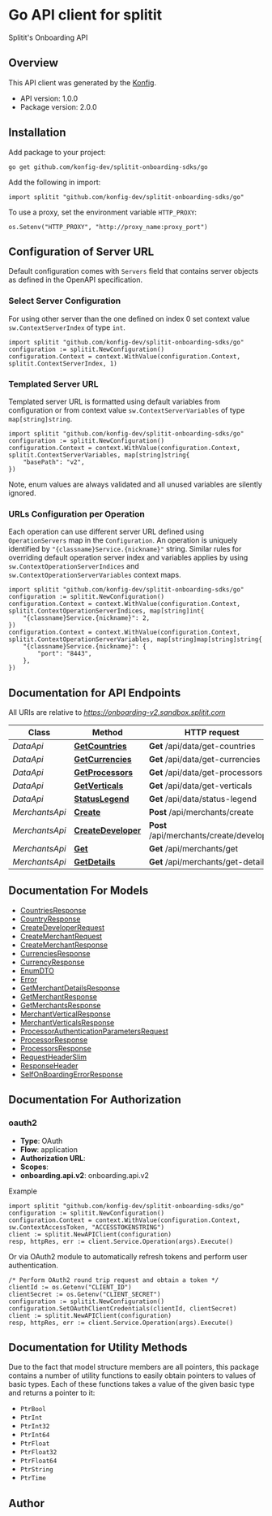# Go API client for splitit

Splitit's Onboarding API

## Overview
This API client was generated by the [Konfig](https://konfigthis.com).

- API version: 1.0.0
- Package version: 2.0.0

## Installation

Add package to your project:

```shell
go get github.com/konfig-dev/splitit-onboarding-sdks/go
```

Add the following in import:

```golang
import splitit "github.com/konfig-dev/splitit-onboarding-sdks/go"
```

To use a proxy, set the environment variable `HTTP_PROXY`:

```golang
os.Setenv("HTTP_PROXY", "http://proxy_name:proxy_port")
```

## Configuration of Server URL

Default configuration comes with `Servers` field that contains server objects as defined in the OpenAPI specification.

### Select Server Configuration

For using other server than the one defined on index 0 set context value `sw.ContextServerIndex` of type `int`.

```golang
import splitit "github.com/konfig-dev/splitit-onboarding-sdks/go"
configuration := splitit.NewConfiguration()
configuration.Context = context.WithValue(configuration.Context, splitit.ContextServerIndex, 1)
```

### Templated Server URL

Templated server URL is formatted using default variables from configuration or from context value `sw.ContextServerVariables` of type `map[string]string`.

```golang
import splitit "github.com/konfig-dev/splitit-onboarding-sdks/go"
configuration := splitit.NewConfiguration()
configuration.Context = context.WithValue(configuration.Context, splitit.ContextServerVariables, map[string]string{
	"basePath": "v2",
})
```

Note, enum values are always validated and all unused variables are silently ignored.

### URLs Configuration per Operation

Each operation can use different server URL defined using `OperationServers` map in the `Configuration`.
An operation is uniquely identified by `"{classname}Service.{nickname}"` string.
Similar rules for overriding default operation server index and variables applies by using `sw.ContextOperationServerIndices` and `sw.ContextOperationServerVariables` context maps.

```golang
import splitit "github.com/konfig-dev/splitit-onboarding-sdks/go"
configuration := splitit.NewConfiguration()
configuration.Context = context.WithValue(configuration.Context, splitit.ContextOperationServerIndices, map[string]int{
	"{classname}Service.{nickname}": 2,
})
configuration.Context = context.WithValue(configuration.Context, splitit.ContextOperationServerVariables, map[string]map[string]string{
	"{classname}Service.{nickname}": {
		"port": "8443",
	},
})
```

## Documentation for API Endpoints

All URIs are relative to *https://onboarding-v2.sandbox.splitit.com*

Class | Method | HTTP request | Description
------------ | ------------- | ------------- | -------------
*DataApi* | [**GetCountries**](docs/DataApi.md#getcountries) | **Get** /api/data/get-countries | 
*DataApi* | [**GetCurrencies**](docs/DataApi.md#getcurrencies) | **Get** /api/data/get-currencies | 
*DataApi* | [**GetProcessors**](docs/DataApi.md#getprocessors) | **Get** /api/data/get-processors | 
*DataApi* | [**GetVerticals**](docs/DataApi.md#getverticals) | **Get** /api/data/get-verticals | 
*DataApi* | [**StatusLegend**](docs/DataApi.md#statuslegend) | **Get** /api/data/status-legend | 
*MerchantsApi* | [**Create**](docs/MerchantsApi.md#create) | **Post** /api/merchants/create | 
*MerchantsApi* | [**CreateDeveloper**](docs/MerchantsApi.md#createdeveloper) | **Post** /api/merchants/create/developer | 
*MerchantsApi* | [**Get**](docs/MerchantsApi.md#get) | **Get** /api/merchants/get | 
*MerchantsApi* | [**GetDetails**](docs/MerchantsApi.md#getdetails) | **Get** /api/merchants/get-details | 


## Documentation For Models

 - [CountriesResponse](docs/CountriesResponse.md)
 - [CountryResponse](docs/CountryResponse.md)
 - [CreateDeveloperRequest](docs/CreateDeveloperRequest.md)
 - [CreateMerchantRequest](docs/CreateMerchantRequest.md)
 - [CreateMerchantResponse](docs/CreateMerchantResponse.md)
 - [CurrenciesResponse](docs/CurrenciesResponse.md)
 - [CurrencyResponse](docs/CurrencyResponse.md)
 - [EnumDTO](docs/EnumDTO.md)
 - [Error](docs/Error.md)
 - [GetMerchantDetailsResponse](docs/GetMerchantDetailsResponse.md)
 - [GetMerchantResponse](docs/GetMerchantResponse.md)
 - [GetMerchantsResponse](docs/GetMerchantsResponse.md)
 - [MerchantVerticalResponse](docs/MerchantVerticalResponse.md)
 - [MerchantVerticalsResponse](docs/MerchantVerticalsResponse.md)
 - [ProcessorAuthenticationParametersRequest](docs/ProcessorAuthenticationParametersRequest.md)
 - [ProcessorResponse](docs/ProcessorResponse.md)
 - [ProcessorsResponse](docs/ProcessorsResponse.md)
 - [RequestHeaderSlim](docs/RequestHeaderSlim.md)
 - [ResponseHeader](docs/ResponseHeader.md)
 - [SelfOnBoardingErrorResponse](docs/SelfOnBoardingErrorResponse.md)


## Documentation For Authorization



### oauth2


- **Type**: OAuth
- **Flow**: application
- **Authorization URL**: 
- **Scopes**: 
 - **onboarding.api.v2**: onboarding.api.v2

Example

```golang
import splitit "github.com/konfig-dev/splitit-onboarding-sdks/go"
configuration := splitit.NewConfiguration()
configuration.Context = context.WithValue(configuration.Context, sw.ContextAccessToken, "ACCESSTOKENSTRING")
client := splitit.NewAPIClient(configuration)
resp, httpRes, err := client.Service.Operation(args).Execute()
```

Or via OAuth2 module to automatically refresh tokens and perform user authentication.

```golang
/* Perform OAuth2 round trip request and obtain a token */
clientId := os.Getenv("CLIENT_ID")
clientSecret := os.Getenv("CLIENT_SECRET")
configuration := splitit.NewConfiguration()
configuration.SetOAuthClientCredentials(clientId, clientSecret)
client := splitit.NewAPIClient(configuration)
resp, httpRes, err := client.Service.Operation(args).Execute()
```


## Documentation for Utility Methods

Due to the fact that model structure members are all pointers, this package contains
a number of utility functions to easily obtain pointers to values of basic types.
Each of these functions takes a value of the given basic type and returns a pointer to it:

* `PtrBool`
* `PtrInt`
* `PtrInt32`
* `PtrInt64`
* `PtrFloat`
* `PtrFloat32`
* `PtrFloat64`
* `PtrString`
* `PtrTime`

## Author



